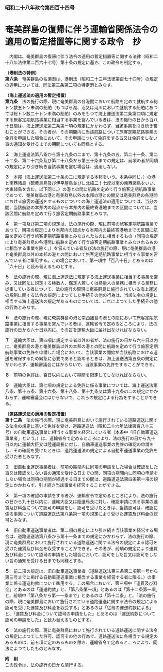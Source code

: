 ### 昭和二十八年政令第四百十四号  
# 奄美群島の復帰に伴う運輸省関係法令の適用の暫定措置等に関する政令　抄  
　内閣は、奄美群島の復帰に伴う法令の適用の暫定措置等に関する法律（昭和二十八年法律第二百六十七号）第十条の規定に基き、この政令を制定する。  
  
**（港則法の特例）**  
**第六条**　奄美群島の名瀬港は、港則法（昭和二十三年法律第百七十四号）の規定の適用については、同法第三条第二項の特定港とみなす。  
  
**（海上運送法の適用の暫定措置）**  
**第九条**　法の施行の際、現に奄美群島の各港間において航路を定めて就航する総トン数五トン未満の船舶（もつぱら湖、沼又は河川において就航する船舶にあつては総トン数二十トン未満の船舶）のみをもつて海上運送法第二条第四項に規定する旅客定期航路事業に相当する事業を営んでいる者は、法の施行の日から百八十日間は、海上運送法第三条第一項の規定にかかわらず、当該事業を引き続き営むことができる。その者が、その期間内に当該航路について旅客定期航路事業の免許を申請した場合において、その申請について免許をする旨又は免許をしない旨の通知を受けるまでの期間についても同様とする。  
  
**２**　海上運送法第八条から第十九条の二まで、第十九条の五、第二十一条、第二十二条、第二十六条及び第二十八条から第三十条までの規定は、前項の者が同項の規定により引き続き当該事業を営む場合は、適用しない。  
  
**３**　本邦（海上運送法第二十条の二に規定する本邦をいう。本条中同じ。）の港と南西諸島（硫黄鳥島及び伊平屋島並びに北緯二十七度以南の南西諸島をいい、大東諸島を含む。以下同じ。）の港との間に航路を定めて行う旅客定期航路事業であつて、奄美群島の港と奄美群島以外の本邦の港との間又は奄美群島の各港間における旅客の運送をするものについての海上運送法の適用については、当分の間、当該航路の本邦内の起点から本邦内の最終寄港地までの区間については、当該区間に航路を定めて行う旅客定期航路事業とみなす。  
  
**４**　第一項及び第二項の規定は、法の施行の際、現に前項の旅客定期航路事業であつて、同項の規定により本邦内の起点から本邦内の最終寄港地までの区間に航路を定めて行う旅客定期航路事業とみなされたものに相当するもの（同項の規定により奄美群島の各港間に航路を定めて行う旅客定期航路事業とみなされるものに相当する事業を除く。）を営んでいる者及び法の施行の際、現に奄美群島の港と奄美群島以外の本邦の港との間において旅客定期航路事業に相当する事業を営んでいる者に準用する。この場合において、第一項中「百八十日」とあるのは「六十日」と読み替えるものとする。  
  
**５**　法の施行の際、現に海上運送法に規定する海上運送事業に相当する事業を営み、又は同法に規定する検数人、鑑定人若しくは検量人の業務に相当する業務に従事している者について、法の施行の際現に奄美群島に施行されている海上運送の規制に関する法令の規定によつてした手続その他の行為は、当該法令の規定に相当する海上運送法の規定があるものについては、これによつてした手続その他の行為とみなす。  
  
**６**　法の施行の際、現に奄美群島の港と南西諸島の港との間において旅客定期航路事業に相当する事業を営んでいる者は、運輸省令で定めるところにより、法の施行の日から六十日以内に、その旨を運輸大臣に届け出なければならない。  
  
**７**　運輸大臣は、第四項に規定する者以外の者が、法の施行の日から六十日以内に、奄美群島の港と奄美群島以外の本邦の港との間に航路を定めて行う旅客定期航路事業の免許を申請した場合において、当該事業の開始が当該航路における運送を確保するため緊急に必要であると認めるときは、海上運送法第五条の規定にかかわらず、運輸審議会にはからないで、当該事業の免許をすることができる。  
  
**８**　前項の免許は、百日以内において期間を限定してしなければならない。  
  
**９**　運輸大臣は、第七項の規定による免許に係る事業については、海上運送法第八条、第十五条、第十六条、第十八条、第十九条又は第十九条の二の規定にかかわらず、運輸審議会にはからないで、これらの規定による行為をすることができる。  
  
**（道路運送法の適用の暫定措置）**  
**第十二条**　法の施行の際、現に奄美群島において施行されている道路運送に関する法令の規定に基いて免許を受け、道路運送法（昭和二十六年法律第百八十三号）の自動車運送事業に相当する事業を経営している者（本条中「旧自動車運送事業者」という。）は、運輸省令で定めるところにより、法の施行の日から九十日以内に運輸大臣又は陸運局長に対し、自動車運送事業の免許の確認の申請をし、その確認を受けたときは、道路運送法の規定による自動車運送事業の免許を受けた者とみなす。  
  
**２**　旧自動車運送事業者は、前項の期間内に同項の申請をした場合は確認をした旨又は確認をしない旨の通知を受ける日までの間、同項の期間内に同項の申請をしない場合は同項の期間が経過する日までの間は、道路運送法第四条第一項の規定にかかわらず、引き続き当該事業を経営することができる。  
  
**３**　第一項の確認の申請をする者が、運輸省令で定めるところにより、法の施行の日から九十日以内に、運輸大臣又は陸運局長に対し、確認申請に係る事業の運賃及び料金について認可の申請をし、認可を受けたときは、当該認可は、確認に係る事業について道路運送法第八条第一項の規定により受けた運賃及び料金の認可とみなす。  
  
**４**　旧自動車運送事業者は、第二項の規定により引き続き当該事業を経営する場合は、道路運送法第八条から第十一条までの規定にかかわらず、法の施行の際、現に奄美群島において施行されている道路運送に関する法令の規定による認可を受けた運賃及び料金を収受することができる。その者が、前項の規定により運賃及び料金について認可の申請をした場合において、認可をした旨又は認可をしない旨の通知を受ける日までも同様とする。  
  
**５**　前二項の規定は、旧自動車運送事業者（道路運送法第三条第二項第一号から第三号までに掲げる自動車運送事業に相当する事業を経営する者に限る。）の事業に係る運送約款について準用する。この場合において、第三項中「運賃及び料金」とあるのは「運送約款」と、「第八条第一項」とあるのは「第十二条第一項」と、前項中「第八条から第十一条まで」とあるのは「第十二条」と、「法の施行の際、現に奄美群島において施行されている道路運送に関する法令の規定による認可を受けた運賃及び料金を収受する」とあるのは「従前の運送約款による」と、「運賃及び料金について認可の申請をした」とあるのは「運送約款について認可の申請をした」と読み替えるものとする。  
  
**６**　法の施行の際、現に奄美群島において施行されている道路運送に関する法令の規定によつてした許可、認可その他の行為で、道路運送法に各相当する規定のあるものは、前五項に定のあるものを除き、運輸省令で定めるところにより、同法によつてしたものとみなす。  
  
**附　則**  
この政令は、法の施行の日から施行する。  
  
